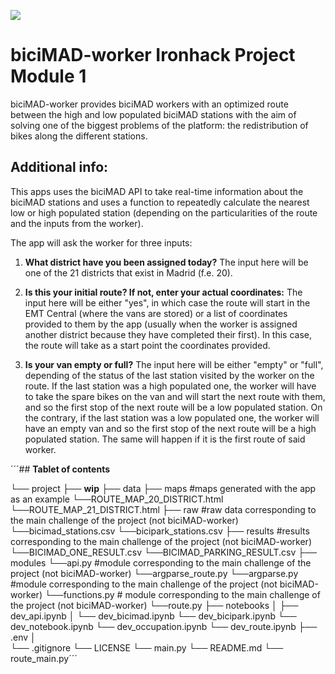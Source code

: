 <p align="left"><img src="https://cdn-images-1.medium.com/max/184/1*2GDcaeYIx_bQAZLxWM4PsQ@2x.png"></p>

# __biciMAD-worker Ironhack Project Module 1__

biciMAD-worker provides biciMAD workers with an optimized route between the high and low populated biciMAD stations with the aim of solving one of the biggest problems of the platform: the redistribution of bikes along the different stations. 

## **Additional info:**

This apps uses the biciMAD API to take real-time information about the biciMAD stations and uses a function to repeatedly calculate the nearest low or high populated station (depending on the particularities of the route and the inputs from the worker).

The app will ask the worker for three inputs:

1. **What district have you been assigned today?** The input here will be one of the 21 districts that exist in Madrid (f.e. 20). 

2. **Is this your initial route? If not, enter your actual coordinates:** The input here will be either "yes", in which case the route will start in the EMT Central (where the vans are stored) or a list of coordinates provided to them by the app (usually when the worker is assigned another district because they have completed their first). In this case, the route will take as a start point the coordinates provided. 

3. **Is your van empty or full?** The input here will be either "empty" or "full", depending of the status of the last station visited by the worker on the route. If the last station was a high populated one, the worker will have to take the spare bikes on the van and will start the next route with them, and so the first stop of the next route will be a low populated station. On the contrary, if the last station was a low populated one, the worker will have an empty van and so the first stop of the next route will be a high populated station. The same will happen if it is the first route of said worker.

´´´## **Tablet of contents**

└── project
    ├── __wip__
    ├── data
    ├── maps #maps generated with the app as an example
        └──ROUTE_MAP_20_DISTRICT.html
        └──ROUTE_MAP_21_DISTRICT.html
    ├── raw #raw data corresponding to the main challenge of the project (not biciMAD-worker)
        └──bicimad_stations.csv
        └──bicipark_stations.csv
    ├── results #results corresponding to the main challenge of the project (not biciMAD-worker)
        └──BICIMAD_ONE_RESULT.csv
        └──BICIMAD_PARKING_RESULT.csv
    ├── modules
        └──api.py #module corresponding to the main challenge of the project (not biciMAD-worker)
        └──argparse_route.py
        └──argparse.py #module corresponding to the main challenge of the project (not biciMAD-worker)
        └──functions.py # module corresponding to the main challenge of the project (not biciMAD-worker)
        └──route.py
    ├── notebooks
    │   ├── dev_api.ipynb
    │   └── dev_bicimad.ipynb
        └── dev_bicipark.ipynb
        └── dev_notebook.ipynb
        └── dev_occupation.ipynb
        └── dev_route.ipynb
    ├── .env
    │  
    └── .gitignore
    └── LICENSE
    └── main.py
    └── README.md
    └── route_main.py´´´














 


 

